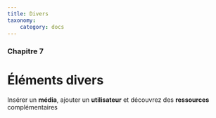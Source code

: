 ```yaml
---
title: Divers
taxonomy:
    category: docs
---
```


### Chapitre 7

# Éléments divers

Insérer un **média**, ajouter un **utilisateur** et découvrez des **ressources** complémentaires